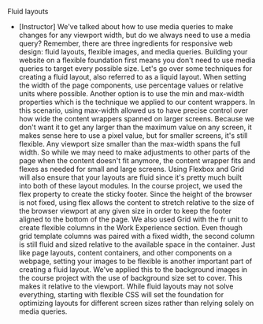 Fluid layouts
- [Instructor] We've talked about how to use media queries to make changes for any viewport width, but do we always need to use a media query? Remember, there are three ingredients for responsive web design: fluid layouts, flexible images, and media queries. Building your website on a flexible foundation first means you don't need to use media queries to target every possible size. Let's go over some techniques for creating a fluid layout, also referred to as a liquid layout. When setting the width of the page components, use percentage values or relative units where possible. Another option is to use the min and max-width properties which is the technique we applied to our content wrappers. In this scenario, using max-width allowed us to have precise control over how wide the content wrappers spanned on larger screens. Because we don't want it to get any larger than the maximum value on any screen, it makes sense here to use a pixel value, but for smaller screens, it's still flexible. Any viewport size smaller than the max-width spans the full width. So while we may need to make adjustments to other parts of the page when the content doesn't fit anymore, the content wrapper fits and flexes as needed for small and large screens. Using Flexbox and Grid will also ensure that your layouts are fluid since it's pretty much built into both of these layout modules. In the course project, we used the flex property to create the sticky footer. Since the height of the browser is not fixed, using flex allows the content to stretch relative to the size of the browser viewport at any given size in order to keep the footer aligned to the bottom of the page. We also used Grid with the fr unit to create flexible columns in the Work Experience section. Even though grid template columns was paired with a fixed width, the second column is still fluid and sized relative to the available space in the container. Just like page layouts, content containers, and other components on a webpage, setting your images to be flexible is another important part of creating a fluid layout. We've applied this to the background images in the course project with the use of background size set to cover. This makes it relative to the viewport. While fluid layouts may not solve everything, starting with flexible CSS will set the foundation for optimizing layouts for different screen sizes rather than relying solely on media queries.